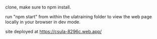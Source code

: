 clone, make sure to npm install. 

run "npm start" from within the ulatraining folder to view the web page locally in your browser in dev mode.

site deployed at https://csula-8296c.web.app/
